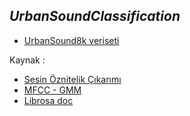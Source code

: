 ## *UrbanSoundClassification*

* [UrbanSound8k veriseti](https://urbansounddataset.weebly.com/urbansound8k.html)

Kaynak : 
*  [Sesin Öznitelik Çıkarımı](https://medium.com/datarunner/librosa-9729c09ecf7a)
*  [MFCC - GMM](https://efecanxrd.medium.com/mfcc-mel-frequency-cepstral-coefficients-ve-gmm-gaussian-mixture-model-teknikleri-f81a2cc632a5)
*  [Librosa doc](https://librosa.org/doc/latest/index.html)
